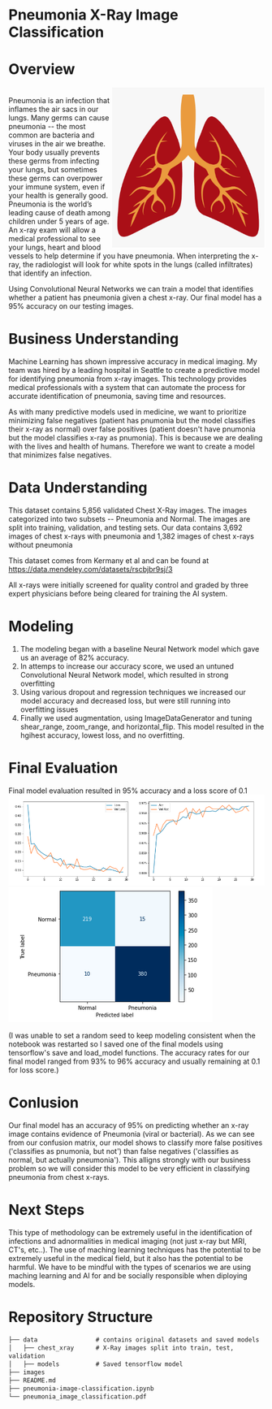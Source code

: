 # Pneumonia X-Ray Image Classification


# Overview
<img src='images/lung.png' width=300 align='right'/>
<br>
Pneumonia is an infection that inflames the air sacs in our lungs. Many germs can cause pneumonia -- the most common are bacteria and viruses in the air we breathe. Your body usually prevents these germs from infecting your lungs, but sometimes these germs can overpower your immune system, even if your health is generally good. Pneumonia is the world’s leading cause of death among children under 5 years of age.
An x-ray exam will allow a medical professional to see your lungs, heart and blood vessels to help determine if you have pneumonia. When interpreting the x-ray, the radiologist will look for white spots in the lungs (called infiltrates) that identify an infection.

Using Convolutional Neural Networks we can train a model that identifies whether a patient has pneumonia given a chest x-ray. Our final model has a 95% accuracy on our testing images.

# Business Understanding 
Machine Learning has shown impressive accuracy in medical imaging. My team was hired by a leading hospital in Seattle to create a predictive model for identifying pneumonia from x-ray images. This technology provides medical professionals with a system that can automate the process for accurate identification of pneumonia, saving time and resources. 

As with many predictive models used in medicine, we want to prioritize minimizing false negatives (patient has pnumonia but the model classifies their x-ray as normal) over false positives (patient doesn't have pnumonia but the model classifies x-ray as pnumonia). This is because we are dealing with the lives and health of humans. Therefore we want to create a model that minimizes false negatives.

# Data Understanding
This dataset contains 5,856 validated Chest X-Ray images. The images categorized into two subsets -- Pneumonia and Normal. The images are split into training, validation, and testing sets. Our data contains 3,692 images of chest x-rays with pneumonia and 1,382 images of chest x-rays without pneumonia

This dataset comes from Kermany et al and can be found at https://data.mendeley.com/datasets/rscbjbr9sj/3

All x-rays were initially screened for quality control and graded by three expert physicians before being cleared for training the AI system.

# Modeling
1. The modeling began with a baseline Neural Network model which gave us an average of 82% accuracy. 
2. In attemps to increase our accuracy score, we used an untuned Convolutional Neural Network model, which resulted in strong overfitting
3. Using various dropout and regression techniques we increased our model accuracy and decreased loss, but were still running into overfitting issues
4. Finally we used augmentation, using ImageDataGenerator and tuning shear_range, zoom_range, and horizontal_flip. This model resulted in the hgihest accuracy, lowest loss, and no overfitting. 

# Final Evaluation
Final model evaluation resulted in 95% accuracy and a loss score of 0.1 <br>
<img src="images/acc_loss_graphs.png" />
<img src="images/confusion_matrix.png" />


(I was unable to set a random seed to keep modeling consistent when the notebook was restarted so I saved one of the final models using tensorflow's save and load_model functions. The accuracy rates for our final model ranged from 93% to 96% accuracy and usually remaining at 0.1 for loss score.)

# Conlusion
Our final model has an accuracy of 95% on predicting whether an x-ray image contains evidence of Pneumonia (viral or bacterial). As we can see from our confusion matrix, our model shows to classify more false positives ('classifies as pnumonia, but not') than false negatives ('classifies as normal, but actually pneumonia'). This alligns strongly with our business problem so we will consider this model to be very efficient in classifying pneumonia from chest x-rays.

# Next Steps
This type of methodology can be extremely useful in the identification of infections and adnormalities in medical imaging (not just x-ray but MRI, CT's, etc..). The use of maching learning techniques has the potential to be extremely useful in the medical field, but it also has the potential to be harmful. We have to be mindful with the types of scenarios we are using maching learning and AI for and be socially responsible when diploying models. 


# Repository Structure
```
├── data                # contains original datasets and saved models
│   ├── chest_xray      # X-Ray images split into train, test, validation
│   ├── models          # Saved tensorflow model
├── images 
├── README.md
├── pneumonia-image-classification.ipynb
└── pneumonia_image_classification.pdf

```